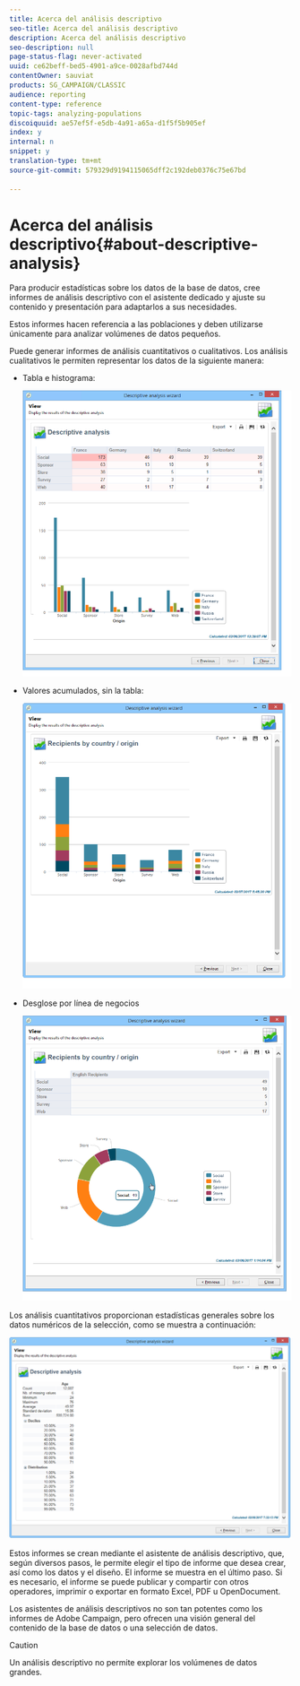 ```yaml
---
title: Acerca del análisis descriptivo
seo-title: Acerca del análisis descriptivo
description: Acerca del análisis descriptivo
seo-description: null
page-status-flag: never-activated
uuid: ce62beff-bed5-4901-a9ce-0028afbd744d
contentOwner: sauviat
products: SG_CAMPAIGN/CLASSIC
audience: reporting
content-type: reference
topic-tags: analyzing-populations
discoiquuid: ae57ef5f-e5db-4a91-a65a-d1f5f5b905ef
index: y
internal: n
snippet: y
translation-type: tm+mt
source-git-commit: 579329d9194115065dff2c192deb0376c75e67bd

---
```



# Acerca del análisis descriptivo{#about-descriptive-analysis}

Para producir estadísticas sobre los datos de la base de datos, cree informes de análisis descriptivo con el asistente dedicado y ajuste su contenido y presentación para adaptarlos a sus necesidades.

Estos informes hacen referencia a las poblaciones y deben utilizarse únicamente para analizar volúmenes de datos pequeños.

Puede generar informes de análisis cuantitativos o cualitativos. Los análisis cualitativos le permiten representar los datos de la siguiente manera:

* Tabla e histograma:

   ![](assets/reporting_descriptive_sample_1.png)

* Valores acumulados, sin la tabla:

   ![](assets/reporting_descriptive_sample_3.png)

* Desglose por línea de negocios

   ![](assets/reporting_descriptive_sample_2.png)

Los análisis cuantitativos proporcionan estadísticas generales sobre los datos numéricos de la selección, como se muestra a continuación:

![](assets/reporting_descriptive_quantitative_sample.png)

Estos informes se crean mediante el asistente de análisis descriptivo, que, según diversos pasos, le permite elegir el tipo de informe que desea crear, así como los datos y el diseño. El informe se muestra en el último paso. Si es necesario, el informe se puede publicar y compartir con otros operadores, imprimir o exportar en formato Excel, PDF u OpenDocument.

Los asistentes de análisis descriptivos no son tan potentes como los informes de Adobe Campaign, pero ofrecen una visión general del contenido de la base de datos o una selección de datos.

>[!CAUTION]
>
>Un análisis descriptivo no permite explorar los volúmenes de datos grandes.

